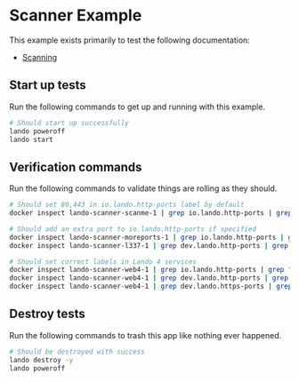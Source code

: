 # Scanner Example

This example exists primarily to test the following documentation:

* [Scanning](https://docs.lando.dev/core/v3/scanner.html)

## Start up tests

Run the following commands to get up and running with this example.

```bash
# Should start up successfully
lando poweroff
lando start
```

## Verification commands

Run the following commands to validate things are rolling as they should.

```bash
# Should set 80,443 in io.lando.http-ports label by default
docker inspect lando-scanner-scanme-1 | grep io.lando.http-ports | grep "80,443"

# Should add an extra port to io.lando.http-ports if specified
docker inspect lando-scanner-moreports-1 | grep io.lando.http-ports | grep "80,443,8888"
docker inspect lando-scanner-l337-1 | grep dev.lando.http-ports | grep "8888"

# Should set correct labels in Lando 4 services
docker inspect lando-scanner-web4-1 | grep io.lando.http-ports | grep "80,443"
docker inspect lando-scanner-web4-1 | grep dev.lando.http-ports | grep "8080"
docker inspect lando-scanner-web4-1 | grep dev.lando.https-ports | grep "8443"
```

## Destroy tests

Run the following commands to trash this app like nothing ever happened.

```bash
# Should be destroyed with success
lando destroy -y
lando poweroff
```
